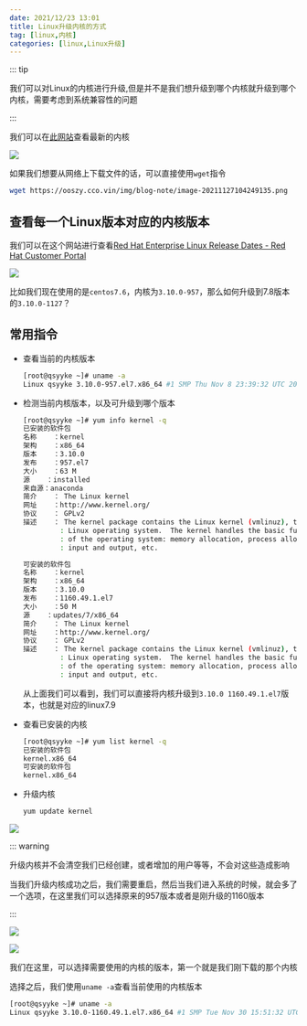 ```yaml
---
date: 2021/12/23 13:01
title: Linux升级内核的方式
tag: [linux,内核]
categories: [linux,Linux升级]
---
```


::: tip

我们可以对Linux的内核进行升级,但是并不是我们想升级到哪个内核就升级到哪个内核，需要考虑到系统兼容性的问题

:::



我们可以在[此网站](https://www.kernel.org/)查看最新的内核

![](https://picture.xcye.xyz/image-20211223130542488.png?x-oss-process=style/pictureProcess1)



如果我们想要从网络上下载文件的话，可以直接使用`wget`指令

```sh
wget https://ooszy.cco.vin/img/blog-note/image-20211127104249135.png
```



## 查看每一个Linux版本对应的内核版本

我们可以在这个网站进行查看[Red Hat Enterprise Linux Release Dates - Red Hat Customer Portal](https://access.redhat.com/articles/3078)

![](https://picture.xcye.xyz/image-20211223131943678.png?x-oss-process=style/pictureProcess1)



比如我们现在使用的是`centos7.6`，内核为`3.10.0-957`，那么如何升级到7.8版本的`3.10.0-1127`？



## 常用指令

- 查看当前的内核版本

  ```sh
  [root@qsyyke ~]# uname -a
  Linux qsyyke 3.10.0-957.el7.x86_64 #1 SMP Thu Nov 8 23:39:32 UTC 2018 x86_64 x86_64 x86_64 GNU/Linux
  ```

- 检测当前内核版本，以及可升级到哪个版本

  ```sh
  [root@qsyyke ~]# yum info kernel -q
  已安装的软件包
  名称    ：kernel
  架构    ：x86_64
  版本    ：3.10.0
  发布    ：957.el7
  大小    ：63 M
  源    ：installed
  来自源：anaconda
  简介    ： The Linux kernel
  网址    ：http://www.kernel.org/
  协议    ： GPLv2
  描述    ： The kernel package contains the Linux kernel (vmlinuz), the core of any
           : Linux operating system.  The kernel handles the basic functions
           : of the operating system: memory allocation, process allocation, device
           : input and output, etc.
  
  可安装的软件包
  名称    ：kernel
  架构    ：x86_64
  版本    ：3.10.0
  发布    ：1160.49.1.el7
  大小    ：50 M
  源    ：updates/7/x86_64
  简介    ： The Linux kernel
  网址    ：http://www.kernel.org/
  协议    ： GPLv2
  描述    ： The kernel package contains the Linux kernel (vmlinuz), the core of any
           : Linux operating system.  The kernel handles the basic functions
           : of the operating system: memory allocation, process allocation, device
           : input and output, etc.
  ```

  从上面我们可以看到，我们可以直接将内核升级到`3.10.0 1160.49.1.el7`版本，也就是对应的linux7.9

- 查看已安装的内核

  ```sh
  [root@qsyyke ~]# yum list kernel -q
  已安装的软件包
  kernel.x86_64                                                                        3.10.0-957.el7                                                                               @anaconda
  可安装的软件包
  kernel.x86_64                                                                        3.10.0-1160.49.1.el7      
  ```

- 升级内核

  ```sh
  yum update kernel
  ```

  



![](https://picture.xcye.xyz/image-20211223132812370.png?x-oss-process=style/pictureProcess1)



::: warning

升级内核并不会清空我们已经创建，或者增加的用户等等，不会对这些造成影响

当我们升级内核成功之后，我们需要重启，然后当我们进入系统的时候，就会多了一个选项，在这里我们可以选择原来的957版本或者是刚升级的1160版本

:::





![](https://picture.xcye.xyz/image-20211223133057942.png?x-oss-process=style/pictureProcess1)





![](https://picture.xcye.xyz/image-20211223133116750.png?x-oss-process=style/pictureProcess1)

我们在这里，可以选择需要使用的内核的版本，第一个就是我们刚下载的那个内核



选择之后，我们使用`uname -a`查看当前使用的内核版本

```sh
[root@qsyyke ~]# uname -a
Linux qsyyke 3.10.0-1160.49.1.el7.x86_64 #1 SMP Tue Nov 30 15:51:32 UTC 2021 x86_64 x86_64 x86_64 GNU/Linux
```

